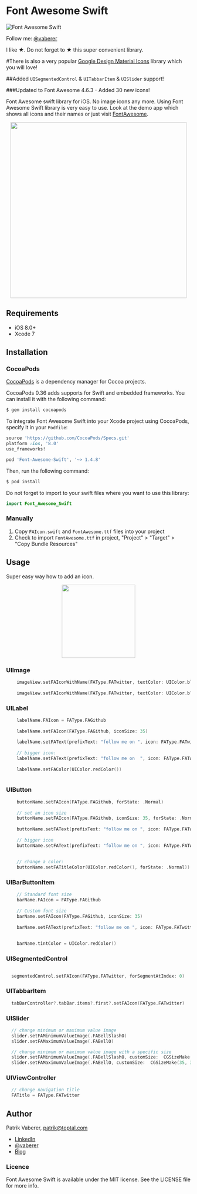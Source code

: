 # Font Awesome Swift
![Font Awesome Swift](https://github.com/Vaberer/Font-Awesome-Swift/blob/master/resources/opensource_matters.png)

Follow me: [@vaberer](https://twitter.com/vaberer)

I like &#9733;. Do not forget to &#9733; this super convenient library.

#There is also a very popular [Google Design Material Icons](https://github.com/Vaberer/Google-Material-Design-Icons-Swift) library which you will love!


##Added ```UISegmentedControl``` & ```UITabbarItem``` & ```UISlider``` support!


###Updated to Font Awesome 4.6.3 - Added 30 new icons!


Font Awesome swift library for iOS. No image icons any more. Using Font Awesome Swift library is very easy to use. Look at the demo app which shows all icons and their names or just visit [FontAwesome](http://fortawesome.github.io/Font-Awesome/icons/).


<p align="center">
  <img height="480" src="https://github.com/Vaberer/Font-Awesome-Swift/blob/master/resources/image1.png"/>
</p>

## Requirements

- iOS 8.0+ 
- Xcode 7

## Installation

### CocoaPods

[CocoaPods](http://cocoapods.org) is a dependency manager for Cocoa projects.

CocoaPods 0.36 adds supports for Swift and embedded frameworks. You can install it with the following command:

```bash
$ gem install cocoapods
```

To integrate Font Awesome Swift into your Xcode project using CocoaPods, specify it in your `Podfile`:

```ruby
source 'https://github.com/CocoaPods/Specs.git'
platform :ios, '8.0'
use_frameworks!

pod 'Font-Awesome-Swift', '~> 1.4.8'
```

Then, run the following command:

```bash
$ pod install
```
Do not forget to import to your swift files where you want to use this library:
```swift
import Font_Awesome_Swift
```

### Manually

1. Copy `FAIcon.swift` and `FontAwesome.ttf` files into your project
2. Check to import `FontAwesome.ttf` in project, "Project" > "Target" > "Copy Bundle Resources"


## Usage

Super easy way how to add an icon.
<p align="center">
  <img height="200" src="https://github.com/Vaberer/Font-Awesome-Swift/blob/master/resources/helper.png"/>
</p>


### UIImage
```Swift
    imageView.setFAIconWithName(FAType.FATwitter, textColor: UIColor.blueColor(), backgroundColor: UIColor.grayColor())
    
    imageView.setFAIconWithName(FAType.FATwitter, textColor: UIColor.blueColor())
```



### UILabel
```Swift
    labelName.FAIcon = FAType.FAGithub
    
    labelName.setFAIcon(FAType.FAGithub, iconSize: 35)
    
    labelName.setFAText(prefixText: "follow me on ", icon: FAType.FATwitter, postfixText: ". Thanks!", size: 25)
    
    // bigger icon: 
    labelName.setFAText(prefixText: "follow me on  ", icon: FAType.FATwitter, postfixText: ". Thanks!", size: 25, iconSize: 30)
    
    labelName.setFAColor(UIColor.redColor())
        
```

### UIButton
```Swift
    buttonName.setFAIcon(FAType.FAGithub, forState: .Normal)
    
    // set an icon size
    buttonName.setFAIcon(FAType.FAGithub, iconSize: 35, forState: .Normal)
  
    buttonName.setFAText(prefixText: "follow me on ", icon: FAType.FATwitter, postfixText: ". Thanks!", size: 25, forState: .Normal)
    
    // bigger icon 
    buttonName.setFAText(prefixText: "follow me on ", icon: FAType.FATwitter, postfixText: ". Thanks!", size: 25, forState: .Normal, iconSize: 30)
    
    
    // change a color:
    buttonName.setFATitleColor(UIColor.redColor(), forState: .Normal))
```

### UIBarButtonItem
```Swift
    // Standard font size
    barName.FAIcon = FAType.FAGithub
  
    // Custom font size
    barName.setFAIcon(FAType.FAGithub, iconSize: 35)
    
    barName.setFAText(prefixText: "follow me on ", icon: FAType.FATwitter, postfixText: ". Thanks!", size: 25)
    
    
    barName.tintColor = UIColor.redColor()

```
### UISegmentedControl
```Swift

  segmentedControl.setFAIcon(FAType.FATwitter, forSegmentAtIndex: 0)
```

### UITabbarItem
```Swift
  tabBarController?.tabBar.items?.first?.setFAIcon(FAType.FATwitter)
```

### UISlider
```Swift
  // change minimum or maximum value image
  slider.setFAMinimumValueImage(.FABellSlashO)
  slider.setFAMaximumValueImage(.FABellO)

  // change minimum or maximum value image with a specific size
  slider.setFAMinimumValueImage(.FABellSlashO, customSize:  CGSizeMake(35, 35))
  slider.setFAMaximumValueImage(.FABellO, customSize:  CGSizeMake(35, 35))
```

### UIViewController
```Swift
  // change navigation title
  FATitle = FAType.FATwitter
```


## Author

Patrik Vaberer, patrik@toptal.com

- [LinkedIn](https://sk.linkedin.com/in/vaberer)
- [@vaberer](https://twitter.com/vaberer)
- [Blog](http://vaberer.me)

### Licence

Font Awesome Swift is available under the MIT license. See the LICENSE file for more info.

